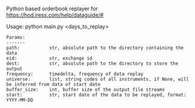 Python based orderbook replayer for https://hod.iress.com/help/dataguide/#


Usage:  python main.py <source> <destination> <days_to_replay>

    Params:
    -------
    path:           str, absolute path to the directory containing the data
    eid:            str, exchange id
    dest:           str, absolute path to the directory to store the output
    frequency:      timedelta, frequency of data replay
    universe:       list, string codes of all instruments, if None, will be inferred from data of start date
    buffer_size:    int, buffer size of the output file streams
    start:          str, start date of the data to be replayed, format: YYYY-MM-DD